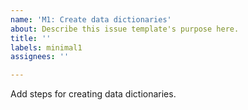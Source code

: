 ```yaml
---
name: 'M1: Create data dictionaries'
about: Describe this issue template's purpose here.
title: ''
labels: minimal1
assignees: ''

---
```


Add steps for creating data dictionaries.
